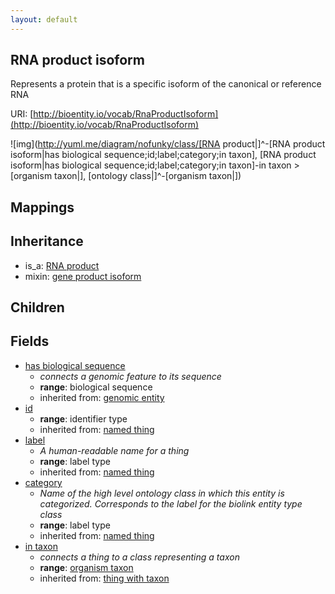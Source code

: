 ```yaml
---
layout: default
---
```


## RNA product isoform


Represents a protein that is a specific isoform of the canonical or reference RNA

URI: [http://bioentity.io/vocab/RnaProductIsoform](http://bioentity.io/vocab/RnaProductIsoform)


![img](http://yuml.me/diagram/nofunky/class/[RNA product|]^-[RNA product isoform|has biological sequence;id;label;category;in taxon], [RNA product isoform|has biological sequence;id;label;category;in taxon]-in taxon >[organism taxon|], [ontology class|]^-[organism taxon|])
## Mappings


## Inheritance

 *  is_a: [RNA product](RnaProduct.html)
 *  mixin: [gene product isoform](GeneProductIsoform.html)

## Children



## Fields

 * [has biological sequence](has_biological_sequence.html)
    * _connects a genomic feature to its sequence_
    * __range__: biological sequence
    * inherited from: [genomic entity](GenomicEntity.html)
 * [id](id.html)
    * __range__: identifier type
    * inherited from: [named thing](NamedThing.html)
 * [label](label.html)
    * _A human-readable name for a thing_
    * __range__: label type
    * inherited from: [named thing](NamedThing.html)
 * [category](category.html)
    * _Name of the high level ontology class in which this entity is categorized. Corresponds to the label for the biolink entity type class_
    * __range__: label type
    * inherited from: [named thing](NamedThing.html)
 * [in taxon](in_taxon.html)
    * _connects a thing to a class representing a taxon_
    * __range__: [organism taxon](OrganismTaxon.html)
    * inherited from: [thing with taxon](ThingWithTaxon.html)
